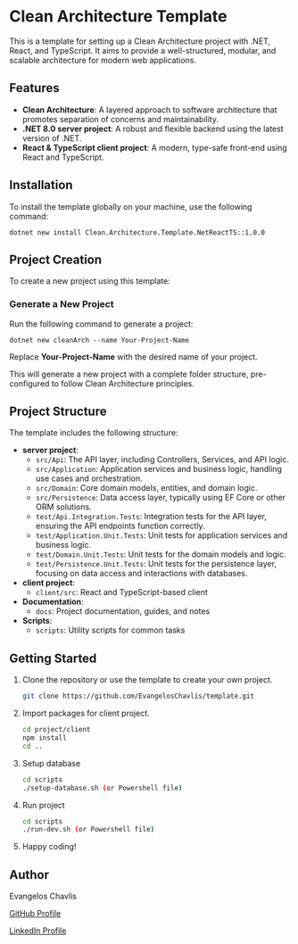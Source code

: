 # Clean Architecture Template

This is a template for setting up a Clean Architecture project with .NET, React, and TypeScript. It aims to provide a well-structured, modular, and scalable architecture for modern web applications.

## Features

- **Clean Architecture**: A layered approach to software architecture that promotes separation of concerns and maintainability.
- **.NET 8.0 server project**: A robust and flexible backend using the latest version of .NET.
- **React & TypeScript client project**: A modern, type-safe front-end using React and TypeScript.

## Installation

To install the template globally on your machine, use the following command:

`dotnet new install Clean.Architecture.Template.NetReactTS::1.0.0`

## Project Creation
To create a new project using this template:

### Generate a New Project
Run the following command to generate a project:


`dotnet new cleanArch --name Your-Project-Name`

Replace **Your-Project-Name** with the desired name of your project.

This will generate a new project with a complete folder structure, pre-configured to follow Clean Architecture principles.
   

## Project Structure

The template includes the following structure:

- **server project**: 
  - `src/Api`: The API layer, including Controllers, Services, and API logic.
  - `src/Application`: Application services and business logic, handling use cases and orchestration.
  - `src/Domain`: Core domain models, entities, and domain logic.
  - `src/Persistence`: Data access layer, typically using EF Core or other ORM solutions.
  - `test/Api.Integration.Tests`: Integration tests for the API layer, ensuring the API endpoints function correctly.
  - `test/Application.Unit.Tests`: Unit tests for application services and business logic.
  - `test/Domain.Unit.Tests`: Unit tests for the domain models and logic.
  - `test/Persistence.Unit.Tests`: Unit tests for the persistence layer, focusing on data access and interactions with databases.
- **client project**: 
  - `client/src`: React and TypeScript-based client
- **Documentation**: 
  - `docs`: Project documentation, guides, and notes
- **Scripts**: 
  - `scripts`: Utility scripts for common tasks

## Getting Started

1. Clone the repository or use the template to create your own project.
   
   ```bash
   git clone https://github.com/EvangelosChavlis/template.git

2. Import packages for client project.

   ````bash 
   cd project/client
   npm install 
   cd ..
3. Setup database
   ```bash
   cd scripts
   ./setup-database.sh (or Powershell file)
4. Run project
   ```bash
   cd scripts
   ./run-dev.sh (or Powershell file)
5. Happy coding!

## Author
Evangelos Chavlis  

[GitHub Profile](https://github.com/EvangelosChavlis)

[LinkedIn Profile](https://www.linkedin.com/in/vagelis-chavlis/)